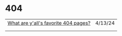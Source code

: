 # 404

|                                                                                                                                 |         |
| ------------------------------------------------------------------------------------------------------------------------------- | ------- |
| [What are y'all's favorite 404 pages?](https://dev.to/michaeltharrington/what-are-yalls-favorite-404-pages-5fdd?context=digest) | 4/13/24 |
|                                                                                                                                 |         |
|                                                                                                                                 |         |
